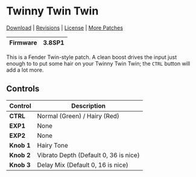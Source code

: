 # Twinny Twin Twin

[Download](https://github.com/markfeit/ampero/raw/master/patches/Twinny-Twin-Twin.prst) | [Revisions](https://github.com/markfeit/ampero/commits/master/patches/Twinny-Twin-Twin.prst) | [License](README.md#License) | [More Patches](https://github.com/markfeit/ampero/tree/master/patches)

| Firmware | 3.8SP1 |
|----------|--------|

This is a Fender Twin-style patch.  A clean boost drives the input
just enough to to put some hair on your Twinny Twin Twin; the `CTRL`
button will add a lot more.


## Controls

| Control | Description |
| ------- | ----------- |
| **CTRL** | Normal (Green) / Hairy (Red) |
| **EXP1** | None |
| **EXP2** | None |
| **Knob 1** | Hairy Tone |
| **Knob 2** | Vibrato Depth (Default 0, 36 is nice) |
| **Knob 3** | Delay Mix (Default 0, 16 is nice) |

